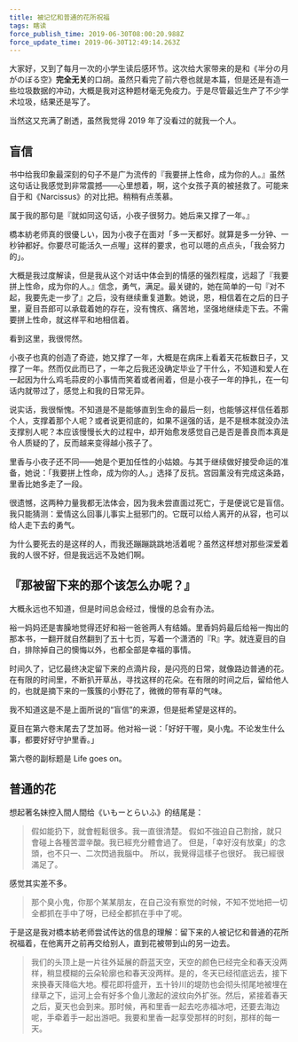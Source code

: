 ```yaml
---
title: 被记忆和普通的花所祝福
tags: 瞎读
force_publish_time: 2019-06-30T08:00:20.988Z
force_update_time: 2019-06-30T12:49:14.263Z
---
```


大家好，又到了每月一次的小学生读后感环节。这次给大家带来的是和《半分の月がのぼる空》**完全无关**的口胡。虽然只看完了前六卷也就是本篇，但是还是有造一些垃圾数据的冲动，大概是我对这种题材毫无免疫力。于是尽管最近生产了不少学术垃圾，结果还是写了。

当然这又充满了剧透，虽然我觉得 2019 年了没看过的就我一个人。

## 盲信

书中给我印象最深刻的句子不是广为流传的『我要拼上性命，成为你的人。』虽然这句话让我感觉到非常震撼——心里想着，啊，这个女孩子真的被拯救了。可能来自于和《Narcissus》的对比把。稍稍有点羡慕。

属于我的那句是『就如同这句话，小夜子很努力。她后来又撑了一年。』

橋本紡老师真的很優しい，因为小夜子在面对「多一天都好。就算是多一分钟、一秒钟都好。你要尽可能活久一点喔」这样的要求，也可以嗯的点点头，「我会努力的」。

大概是我过度解读，但是我从这个对话中体会到的情感的强烈程度，远超了『我要拼上性命，成为你的人。』信念，勇气，满足。最关键的，她在简单的一句『对不起，我要先走一步了』之后，没有继续重复道歉。她说，恩，相信着在之后的日子里，夏目吾郎可以承载着她的存在，没有愧疚、痛苦地，坚强地继续走下去。不需要拼上性命，就这样平和地相信着。

看到这里，我很愕然。

小夜子也真的创造了奇迹，她又撑了一年，大概是在病床上看着天花板数日子，又撑了一年。然而仅此而已了，一年之后我还没确定毕业了干什么，不知道和爱人在一起因为什么鸡毛蒜皮的小事情而笑着或者闹着，但是小夜子一年的挣扎，在一句话内就带过了，感觉上和我的日常无异。

说实话，我很惭愧。不知道是不是能够直到生命的最后一刻，也能够这样信任着那个人，支撑着那个人呢？或者说更彻底的，如果不逞强的话，是不是根本就没办法支撑别人呢？本应该慢慢长大的过程中，却开始愈发感觉自己是否是善良而本真是令人质疑的了，反而越来变得越小孩子了。

里香与小夜子还不同——她是个更加任性的小姑娘。与其于继续做好接受命运的准备，她说：「我要拼上性命，成为你的人。」选择了反抗。宫园薰没有完成这条路，里香比她多走了一段。

很遗憾，这两种力量我都无法体会，因为我未尝直面过死亡，于是便说它是盲信。我只能猜测：爱情这么回事儿事实上挺邪门的。它既可以给人离开的从容，也可以给人走下去的勇气。

为什么要死去的是这样的人，而我还蹦蹦跳跳地活着呢？虽然这样想对那些深爱着我的人很不好，但是我远远不及她们啊。

## 『那被留下来的那个该怎么办呢？』

大概永远也不知道，但是时间总会经过，慢慢的总会有办法。

裕一妈妈还是害臊地觉得还好和裕一爸爸两人有结婚。里香妈妈最后给裕一掏出的那本书，一翻开就自然翻到了五十七页，写着一个潇洒的『R』字。就连夏目的自白，排除掉自己的懊悔以外，也都全部是幸福的事情。

时间久了，记忆最终决定留下来的点滴片段，是闪亮的日常，就像路边普通的花。在有限的时间里，不断扒开草丛，寻找这样的花朵。在有限的时间之后，留给他人的，也就是摘下来的一簇簇的小野花了，微微的带有草的气味。

我不知道这是不是上面所说的“盲信”的来源，但是挺希望是这样的。

夏目在第六卷末尾去了芝加哥。他对裕一说：「好好干喔，臭小鬼。不论发生什么事，都要好好守护里香。」

第六卷的副标题是 Life goes on。

## 普通的花

想起著名妹控入間人間给《いもーとらいふ》的结尾是：

>假如能扔下，就會輕鬆很多。我一直很清楚。
>假如不強迫自己割捨，就只會碰上各種苦澀辛酸。我已經充分體會過了。
>但是，「幸好沒有放棄」的念頭，也不只一、二次閃過我腦中。
>所以，我覺得這樣子也很好。
>我已經很滿足了。

感觉其实差不多。

>那个臭小鬼，你那个某某朋友，在自己没有察觉的时候，不知不觉地把一切全都抓在手中了呀，已经全都抓在手中了呢。

于是这是我对橋本紡老师尝试传达的信息的理解：留下来的人被记忆和普通的花所祝福着，在他离开之前再交给别人，直到花被带到山的另一边去。

> 我们的头顶上是一片往外延展的蔚蓝天空，天空的颜色已经完全和春天没两样，稍显模糊的云朵轮廓也和春天没两样。是的，冬天已经彻底远去，接下来换春天降临大地。樱花即将盛开，五十铃川的堤防也会彻头彻尾地被埋在绿草之下，运河上会有好多个鱼儿激起的波纹向外扩张。然后，紧接着春天之后，夏天也会到来。那时候，再和里香一起去吃赤福冰吧，还要去海边呢，手牵着手一起出游吧。我要和里香一起享受那样的时刻，那样的每一天。
